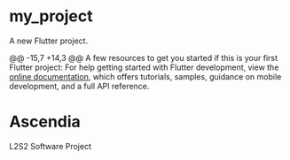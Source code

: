 # my_project

A new Flutter project.

@@ -15,7 +14,3 @@ A few resources to get you started if this is your first Flutter project:
For help getting started with Flutter development, view the
[online documentation](https://docs.flutter.dev/), which offers tutorials,
samples, guidance on mobile development, and a full API reference.
# Ascendia
L2S2 Software Project 
